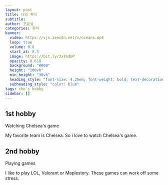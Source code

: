 ```yaml
---
layout: post
title: 나의 취미
subtitle:
author: 조윤성
categories: 취미
banner:
  video: https://vjs.zencdn.net/v/oceans.mp4
  loop: true
  volume: 0.8
  start_at: 8.5
  image: https://bit.ly/3xTmdUP
  opacity: 0.618
  background: "#000"
  height: "100vh"
  min_height: "38vh"
  heading_style: "font-size: 4.25em; font-weight: bold; text-decoration: underline"
  subheading_style: "color: blue"
tags: cho's hobby
sidebar: []
---
```



## 1st hobby

Watching Chelsea's game

My favorite team is Chelsea.
So i love to watch Chelsea's game.

## 2nd hobby

Playing games

I like to play LOL, Valorant or Maplestory.
These games can work off some stress.
